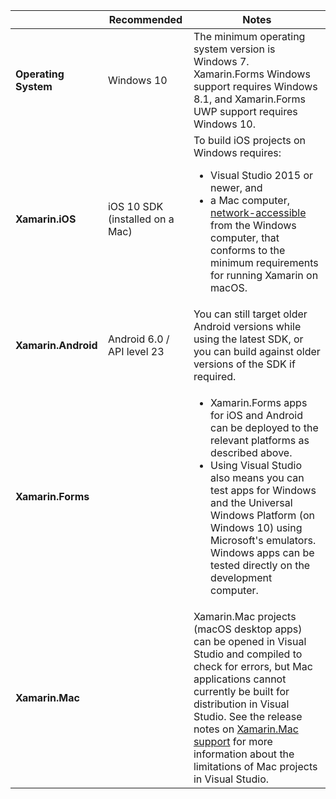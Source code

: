 ||Recommended|Notes|
|---|---|---|
|**Operating System**|Windows 10|The minimum operating system version is Windows 7. Xamarin.Forms Windows support requires Windows 8.1, and Xamarin.Forms UWP support requires Windows 10.
|**Xamarin.iOS**|iOS 10 SDK (installed on a Mac)|To build iOS projects on Windows requires:<ul><li>Visual Studio 2015 or newer, and</li><li>a Mac computer, <a href="~/ios/get-started/installation/windows/connecting-to-mac/index.md">network-accessible</a> from the Windows computer, that conforms to the minimum requirements for running Xamarin on macOS.</li></ul>|
|**Xamarin.Android**|Android 6.0 / API level 23|You can still target older Android versions while using the latest SDK, or you can build against older versions of the SDK if required.|
|**Xamarin.Forms**||<ul><li>Xamarin.Forms apps for iOS and Android can be deployed to the relevant platforms as described above.</li><li>Using Visual Studio also means you can test apps for Windows and the Universal Windows Platform (on Windows 10) using Microsoft's emulators. Windows apps can be tested directly on the development computer.</li></ul>|
|**Xamarin.Mac**||Xamarin.Mac projects (macOS desktop apps) can be opened in Visual Studio and compiled to check for errors, but Mac applications cannot currently be built for distribution in Visual Studio. See the release notes on <a href="https://developer.xamarin.com/releases/vs/xamarin.vs_4/xamarin.vs_4.2/#Xamarin.Mac_minimum_support.">Xamarin.Mac support</a> for more information about the limitations of Mac projects in Visual Studio.|
